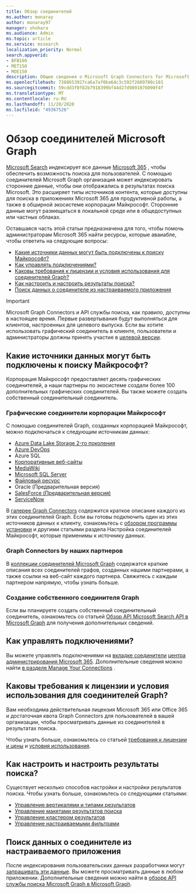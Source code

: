 ```yaml
---
title: Обзор соединителей
ms.author: monaray
author: monaray97
manager: shohara
ms.audience: Admin
ms.topic: article
ms.service: mssearch
localization_priority: Normal
search.appverid:
- BFB160
- MET150
- MOE150
description: Общие сведения о Microsoft Graph Connectors for Microsoft Search
ms.openlocfilehash: 7388653927ca6a7af0ba64c3c592f2689780c181
ms.sourcegitcommit: 59cdd3f0f82b7918399bf44d27d9891076090f4f
ms.translationtype: MT
ms.contentlocale: ru-RU
ms.lasthandoff: 11/20/2020
ms.locfileid: "49367526"
---
```

# <a name="overview-of-microsoft-graph-connectors"></a>Обзор соединителей Microsoft Graph

[Microsoft Search](https://docs.microsoft.com/microsoftsearch/overview-microsoft-search) индексирует все данные [Microsoft 365](https://www.microsoft.com/microsoft-365) , чтобы обеспечить возможность поиска для пользователей. С помощью соединителей Microsoft Graph организация может индексировать сторонние данные, чтобы они отображались в результатах поиска Microsoft. Это расширяет типы источников контента, которые доступны для поиска в приложениях Microsoft 365 для продуктивной работы, а также в обширной экосистеме корпорации Майкрософт. Сторонние данные могут размещаться в локальной среде или в общедоступных или частных облаках.

<!---link Microsoft Graph reference in line 19 when we have access to relevant documentation--->

Оставшаяся часть этой статьи предназначена для того, чтобы помочь администраторам Microsoft 365 найти ресурсы, которые аваиабле, чтобы ответить на следующие вопросы:

* [Какие источники данных могут быть подключены к поиску Майкрософт?](#what-data-sources-can-be-connected-to-microsoft-search)
* [Как управлять подключениями?](#how-do-i-manage-my-connections)
* [Каковы требования к лицензии и условия использования для соединителей Graph?](#what-are-the-license-requirements-and-terms-of-use-for-graph-connectors)
* [Как настроить и настроить результаты поиска?](#how-do-i-customize-and-configure-search-results)
* [Поиск данных о соединителе из настраиваемого приложения](#how-do-i-search-my-connector-data-from-a-custom-application)

<!---Modify to another note that is more accurate--->
> [!IMPORTANT]
> Microsoft Graph Connectors и API службы поиска, как правило, доступны в настоящее время. Первые развертывания будут выполняться для клиентов, настроенных для целевого выпуска. Если вы хотите использовать графический соединитель в клиенте, пользователи и администраторы должны принять участие в [целевой версии](https://docs.microsoft.com/office365/admin/manage/release-options-in-office-365?view=o365-worldwide).

<!---Add Value, scenario, example, and/or graphic in December updates--->
<!---Probably remove architecture section below
## Architecture

The following architectural diagram of the Microsoft Graph platform shows how Graph connector content flows through content indexing to user results in [Microsoft Search](https://docs.microsoft.com/microsoftsearch/overview-microsoft-search) clients. The rest of this section explains each of the key building blocks in the diagram.

![Diagram: on-premises and cloud-based data is pulled by connectors and indexed by the Microsoft Search API, and then the Microsoft Search service delivers the results to users.](media/connectors-overview/highlevel-connectors.png)
Graph connectors can pull data from cloud-based (SaaS) data sources and on-premises data stores. The above diagram shows connections to only two data sources, but you can add connections to up ten sources per tenant.

The Microsoft Graph Connectors API instantiates one connection per data source. Then, the API indexes and stores the data. Established connections interact with Microsoft Search, so users can get search results.

You can use the Microsoft 365 [admin center](https://admin.microsoft.com) to setup and manage any of the Graph connectors by Microsoft. The admin center has a simple user interface that makes it easy to establish the connection to your data source, and monitor connection status and utilization.

***Edit paragraph below**_
To create a _*connection** to a data source, admins need authenticated access to the data and the entire content repository. The data is fed to the graph connector service for indexing.--->

## <a name="what-data-sources-can-be-connected-to-microsoft-search"></a>Какие источники данных могут быть подключены к поиску Майкрософт?

Корпорация Майкрософт предоставляет десять графических соединителей, а наши партнеры по экосистеме создали более 100 дополнительных графических соединителей. Вы также можете создать собственный соединительный соединитель. 

### <a name="graph-connectors-by-microsoft"></a>Графические соединители корпорации Майкрософт

С помощью соединителей Graph, созданных корпорацией Майкрософт, можно подключаться к следующим источникам данных:

<!---Need to add a few links below when docs exist--->
* [Azure Data Lake Storage 2-го поколения](azure-data-lake-connector.md)
* [Azure DevOps](azure-devops-connector.md)
* Azure SQL
* [Корпоративные веб-сайты](enterprise-web-connector.md)
* [MediaWiki](mediawiki-connector.md)
* [Microsoft SQL Server](MSSQL-connector.md)
* [Файловый ресурс](fileshare-connector.md)
* Oracle (Предварительная версия)
* [SalesForce (Предварительная версия)](salesforce-connector.md)
* [ServiceNow](servicenow-connector.md)

В [галерее Graph Connectors](connectors-gallery.md) содержится краткое описание каждого из этих соединителей Graph. Если вы готовы подключить один из этих источников данных к клиенту, ознакомьтесь с [обзором программы установки](configure-connector.md) и другими статьями раздела Настройка соединителей Майкрософт, которые применимы к источнику данных.

### <a name="graph-connectors-by-our-partners"></a>Graph Connectors by наших партнеров

В [коллекции соединителей Microsoft Graph](connectors-gallery.md) содержатся краткие описания всех соединителей графов, созданных нашими партнерами, а также ссылки на веб-сайт каждого партнера. Свяжитесь с каждым партнером напрямую, чтобы узнать больше.

### <a name="build-your-own-graph-connector"></a>Создание собственного соединителя Graph

Если вы планируете создать собственный соединительный соединитель, ознакомьтесь со статьей [Обзор API Microsoft Search API в Microsoft Graph](https://docs.microsoft.com/graph/search-concept-overview) для получения дополнительных сведений.

## <a name="how-do-i-manage-my-connections"></a>Как управлять подключениями?

Вы можете управлять подключениями на [вкладке соединители](https://admin.microsoft.com/Adminportal/Home#/MicrosoftSearch/Connectors) [центра администрирования Microsoft 365](https://admin.microsoft.com/). Дополнительные сведения можно найти [в разделе Manage Your Connections](manage-connector.md) .

## <a name="what-are-the-license-requirements-and-terms-of-use-for-graph-connectors"></a>Каковы требования к лицензии и условия использования для соединителей Graph?

Вам необходима действительная лицензия Microsoft 365 или Office 365 и достаточная квота Graph Connectors для пользователей в вашей организации, чтобы просматривать данные из соединителей в результатах поиска.

Чтобы узнать больше, ознакомьтесь со статьей [требования к лицензии и цены](licensing.md) и [условия использования](terms-of-use.md).

## <a name="how-do-i-customize-and-configure-search-results"></a>Как настроить и настроить результаты поиска?

Существует несколько способов настройки и настройки результатов поиска. Чтобы узнать больше, ознакомьтесь со следующими статьями:

* [Управление вертикалями и типами результатов](customize-search-page.md)
* [Управление макетами результатов поиска](customize-results-layout.md)
* [Управление кластером результатов](result-cluster.md)
* [Управление настраиваемыми фильтрами](custom-filters.md)

## <a name="how-do-i-search-my-connector-data-from-a-custom-application"></a>Поиск данных о соединителе из настраиваемого приложения

После индексирования пользовательских данных разработчики могут [запрашивать эти данные](https://docs.microsoft.com/graph/search-concept-custom-types). Вы можете просматривать данные в любом приложении. Дополнительные сведения можно найти в [обзоре API службы поиска Microsoft Graph в Microsoft Graph](https://docs.microsoft.com/graph/search-concept-overview).
